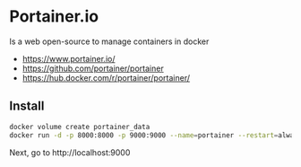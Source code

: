 # Portainer.io

Is a web open-source to manage containers in docker

- https://www.portainer.io/
- https://github.com/portainer/portainer
- https://hub.docker.com/r/portainer/portainer/



## Install

```sh
docker volume create portainer_data
docker run -d -p 8000:8000 -p 9000:9000 --name=portainer --restart=always -v /var/run/docker.sock:/var/run/docker.sock -v portainer_data:/data portainer/portainer
```

Next, go to http://localhost:9000 

